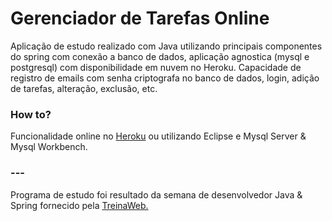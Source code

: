 # Gerenciador de Tarefas Online
Aplicação de estudo realizado com Java utilizando principais componentes do spring com conexão a banco de dados, aplicação agnostica (mysql e postgresql) com disponibilidade em nuvem no Heroku. Capacidade de registro de emails com senha criptografa no banco de dados, login, adição de tarefas, alteração, exclusão, etc.

### How to?
Funcionalidade online no <a href="https://gentle-eyrie-18211.herokuapp.com/login">Heroku</a> ou utilizando Eclipse e Mysql Server & Mysql Workbench.

### ---
Programa de estudo foi resultado da semana de desenvolvedor Java & Spring fornecido pela <a href="https://lp.treinaweb.com.br/semana">TreinaWeb.</a>
